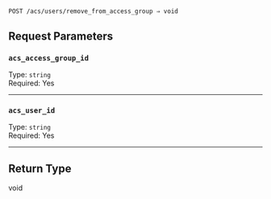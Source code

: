 # 

```
POST /acs/users/remove_from_access_group ⇒ void
```



## Request Parameters

### `acs_access_group_id`

Type: `string`\
Required: Yes



---

### `acs_user_id`

Type: `string`\
Required: Yes



---

## Return Type

void

